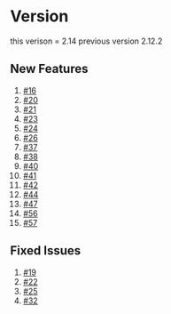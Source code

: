 # Version
this verison = 2.14
previous version 2.12.2

##  New Features
1. [#16](https://github.com/vishalz/hello-js/issues/16)
1. [#20](https://github.com/vishalz/hello-js/issues/20)
1. [#21](https://github.com/vishalz/hello-js/issues/21) 
1. [#23](https://github.com/vishalz/hello-js/issues/23)
1. [#24](https://github.com/vishalz/hello-js/issues/24)
1. [#26](https://github.com/vishalz/hello-js/issues/26)
1. [#37](https://github.com/vishalz/hello-js/issues/37)
1. [#38](https://github.com/vishalz/hello-js/issues/38)
1. [#40](https://github.com/vishalz/hello-js/issues/40) 
1. [#41](https://github.com/vishalz/hello-js/issues/41)
1. [#42](https://github.com/vishalz/hello-js/issues/42)
1. [#44](https://github.com/vishalz/hello-js/issues/44)
1. [#47](https://github.com/vishalz/hello-js/issues/47)
1. [#56](https://github.com/vishalz/hello-js/issues/56)
1. [#57](https://github.com/vishalz/hello-js/issues/57)


## Fixed Issues
1. [#19](https://github.com/vishalz/hello-js/issues/19)
1. [#22](https://github.com/vishalz/hello-js/issues/22)
1. [#25](https://github.com/vishalz/hello-js/issues/25)
1. [#32](https://github.com/vishalz/hello-js/issues/32)


